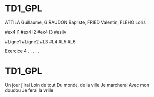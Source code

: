 # TD1_GPL
ATTILA Guillaume, GIRAUDON Baptiste, FRIED Valentin, FLEHO Loris

#ex4 l1
#ex4 l2
#ex4 l3
#esilv 

#Ligne1
#Ligne2
#L3
#L4
#L5
#L6


Exercice 4
.
.
.
.
.

# TD1_GPL
Un jour j'irai
Loin de tout
Du monde, de la ville
Je marcherai
Avec mon doudou
Je ferai la vrille
